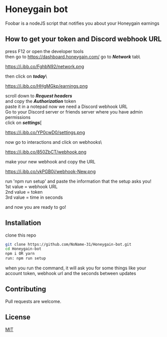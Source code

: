# Honeygain bot

Foobar is a nodeJS script that notifies you about your Honeygain earnings

## How to get your token and Discord webhook URL
press F12 or open the developer tools\
then go to https://dashboard.honeygain.com/
go to ***Network*** tab\

https://i.ibb.co/FghbN92/network.png

then click on ***today***\

https://i.ibb.co/HHgMGkp/earnings.png

scroll down to ***Request headers***\
and copy the ***Authorization*** token\
paste it in a notepad
now we need a Discord webhook URL\
Go to your Discord server or friends server where you have admin permissions\
click on ***settings***[

https://i.ibb.co/YP0cwD0/settings.png

now go to interactions and click on webhooks\

https://i.ibb.co/850ZbCT/webhook.png

make your new webhook and copy the URL

https://i.ibb.co/ykPGB0j/webhook-New.png


run 'npm run setup' and paste the information that the setup asks you!\
1st value = webhook URL\
2nd value = token\
3rd value = time in seconds

and now you are ready to go!

## Installation

clone this repo

```bash
git clone https://github.com/NoName-31/Honeygain-bot.git
cd Honeygain-bot
npm i OR yarn
run: npm run setup
```
when you run the command, it will ask you for some things like your account token, webhook url and the seconds between updates

## Contributing
Pull requests are welcome.

## License
[MIT](https://choosealicense.com/licenses/mit/)
